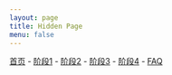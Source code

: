 ```yaml
---
layout: page
title: Hidden Page
menu: false
---
```


[首页](./Home) - [阶段1](./Stage1) - [阶段2](./Stage2) - [阶段3](./Stage3) - [阶段4](./Task--Report-Summary.md) - [FAQ](./FAQ)